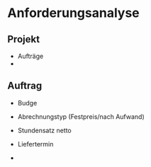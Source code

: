 # Anforderungsanalyse
## Projekt
- Aufträge
- 

## Auftrag
- Budge
- Abrechnungstyp (Festpreis/nach Aufwand)
- Stundensatz netto
- Liefertermin


- 